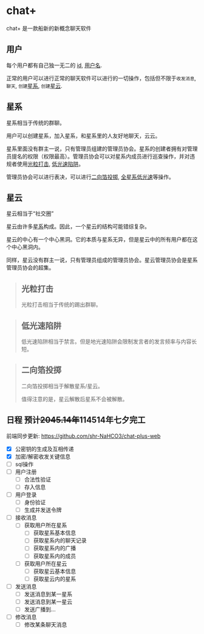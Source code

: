 # chat+
chat+ 是一款船新的新概念聊天软件



## 用户

每个用户都有自己独一无二的 [id](), [用户名]().

正常的用户可以进行正常的聊天软件可以进行的一切操作，包括但不限于`收发消息`, `聊天`, `创建`[星系](#星系), `创建`[星云](#星云).



## 星系

星系相当于传统的群聊。

用户可以创建星系，加入星系，和星系里的人友好地聊天，云云。

星系里面没有群主一说，只有管理员组建的管理员协会。星系的创建者拥有对管理员提名的权限（权限最高）。管理员协会可以对星系内成员进行巡查操作，并对违规者使用[光粒打击](#光粒打击), [低光速陷阱](#低光速陷阱)。

管理员协会可以进行表决，可以进行[二向箔投掷](#二向箔投掷), [全星系低光速](#低光速陷阱)等操作。




## 星云

星云相当于“社交圈”

星云由许多[星系](#星系)构成。因此，一个星云的结构可能错综复杂。

星云的中心有一个中心黑洞。它的本质与星系无异，但是星云中的所有用户都在这个中心黑洞内。

同样，星云没有群主一说，只有管理员组成的管理员协会。星云管理员协会是星系管理员协会的超集。



>## 光粒打击
> 光粒打击相当于传统的踢出群聊。



>## 低光速陷阱
> 低光速陷阱相当于禁言。但是地光速陷阱会限制发言者的发言频率与内容长短。



>## 二向箔投掷
> 二向箔投掷相当于解散星系/星云。
>
> 值得注意的是，星云解散后星系不会被解散。



<!--
## ***式星系

***式星系是普通星系的超集。

星系拥有至高无上的特权。

管理员相当于 一人之下 万人之上

可以操纵群成员的一切行为。
-->


## 日程 预计~~2045.14年~~114514年七夕完工

前端同步更新: https://github.com/shr-NaHCO3/chat-plus-web

- [x] 公密钥的生成及互相传递
- [x] 加密/解密收发关键信息
- [ ] sql操作
- [ ] 用户注册
  - [ ] 合法性验证
  - [ ] 存入信息
- [ ] 用户登录
  - [ ] 身份验证
  - [ ] 生成并发送令牌
- [ ] 接收消息
  - [ ] 获取用户所在星系
    - [ ] 获取星系基本信息
    - [ ] 获取星系内的聊天记录
    - [ ] 获取星系内的广播
    - [ ] 获取星系内的成员
  - [ ] 获取用户所在星云
    - [ ] 获取星云基本信息
    - [ ] 获取星云内的星系
- [ ] 发送消息
  - [ ] 发送消息到某一星系
  - [ ] 发送消息到某一星云
  - [ ] 发送广播到...
- [ ] 修改消息
  - [ ] 修改某条聊天消息
